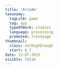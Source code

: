 ```yaml
---
title: 'Arcade'
taxonomy:
  tagLvl0: game
  tag: app
  typeOfWork: studies
  language: processing
  promoted: frontpage
thumbnail:
  class: notHighEnough
  start: 0.7
date: 13-07-2015
visible: false
---
```


